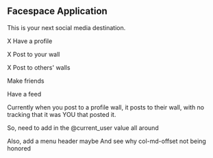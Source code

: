 ## Facespace Application

This is your next social media destination.

X Have a profile

X Post to your wall

X Post to others' walls

Make friends

Have a feed


Currently when you post to a profile wall, it posts to their wall, with no tracking that it was YOU that posted it.

So, need to add in the @current_user value all around

Also, add a menu header maybe
And see why col-md-offset not being honored